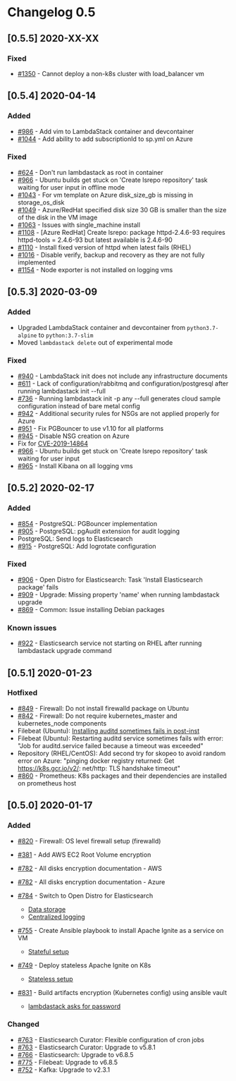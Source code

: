 # Changelog 0.5

## [0.5.5] 2020-XX-XX

### Fixed

- [#1350](https://github.com/lambdastack/lambdastack/issues/1350) - Cannot deploy a non-k8s cluster with load\_balancer vm

## [0.5.4] 2020-04-14

### Added

- [#986](https://github.com/lambdastack/lambdastack/issues/986) - Add vim to LambdaStack container and devcontainer
- [#1044](https://github.com/lambdastack/lambdastack/issues/1044) - Add ability to add subscriptionId to sp.yml on Azure

### Fixed

- [#624](https://github.com/lambdastack/lambdastack/issues/624) - Don't run lambdastack as root in container
- [#966](https://github.com/lambdastack/lambdastack/issues/966) - Ubuntu builds get stuck on 'Create lsrepo repository' task waiting for user input in offline mode
- [#1043](https://github.com/lambdastack/lambdastack/issues/1043) - For vm template on Azure disk_size_gb is missing in storage_os_disk
- [#1049](https://github.com/lambdastack/lambdastack/issues/1049) - Azure/RedHat specified disk size 30 GB is smaller than the size of the disk in the VM image
- [#1063](https://github.com/lambdastack/lambdastack/issues/1063) - Issues with single_machine install
- [#1108](https://github.com/lambdastack/lambdastack/issues/1108) - [Azure RedHat] Create lsrepo: package httpd-2.4.6-93 requires httpd-tools = 2.4.6-93 but latest available is 2.4.6-90
- [#1110](https://github.com/lambdastack/lambdastack/issues/1110) - Install fixed version of httpd when latest fails (RHEL)
- [#1016](https://github.com/lambdastack/lambdastack/issues/1016) - Disable verify, backup and recovery as they are not fully implemented
- [#1154](https://github.com/lambdastack/lambdastack/issues/1154) - Node exporter is not installed on logging vms

## [0.5.3] 2020-03-09

### Added

- Upgraded LambdaStack container and devcontainer from `python3.7-alpine` to `python:3.7-slim`
- Moved `lambdastack delete` out of experimental mode

### Fixed

- [#940](https://github.com/lambdastack/lambdastack/issues/940) - LambdaStack init does not include any infrastructure documents
- [#611](https://github.com/lambdastack/lambdastack/issues/611) - Lack of configuration/rabbitmq and configuration/postgresql after running lambdastack init --full
- [#736](https://github.com/lambdastack/lambdastack/issues/736) - Running lambdastack init -p any --full generates cloud sample configuration instead of bare metal config
- [#942](https://github.com/lambdastack/lambdastack/issues/942) - Additional security rules for NSGs are not applied properly for Azure
- [#951](https://github.com/lambdastack/lambdastack/issues/951) - Fix PGBouncer to use v1.10 for all platforms
- [#945](https://github.com/lambdastack/lambdastack/issues/945) - Disable NSG creation on Azure
- Fix for [CVE-2019-14864](https://cve.mitre.org/cgi-bin/cvename.cgi?name=CVE-2019-14864)
- [#966](https://github.com/lambdastack/lambdastack/issues/966) - Ubuntu builds get stuck on 'Create lsrepo repository' task waiting for user input
- [#965](https://github.com/lambdastack/lambdastack/issues/965) - Install Kibana on all logging vms

## [0.5.2] 2020-02-17

### Added

- [#854](https://github.com/lambdastack/lambdastack/issues/854) - PostgreSQL: PGBouncer implementation
- [#905](https://github.com/lambdastack/lambdastack/pull/905) - PostgreSQL: pgAudit extension for audit logging
- PostgreSQL: Send logs to Elasticsearch
- [#915](https://github.com/lambdastack/lambdastack/pull/915) - PostgreSQL: Add logrotate configuration

### Fixed

- [#906](https://github.com/lambdastack/lambdastack/issues/906) - Open Distro for Elasticsearch: Task 'Install Elasticsearch package' fails
- [#909](https://github.com/lambdastack/lambdastack/issues/909) - Upgrade: Missing property 'name' when running lambdastack upgrade
- [#869](https://github.com/lambdastack/lambdastack/issues/869) - Common: Issue installing Debian packages

### Known issues

- [#922](https://github.com/lambdastack/lambdastack/issues/922) - Elasticsearch service not starting on RHEL after running lambdastack upgrade command

## [0.5.1] 2020-01-23

### Hotfixed

- [#849](https://github.com/lambdastack/lambdastack/issues/849) - Firewall: Do not install firewalld package on Ubuntu
- [#842](https://github.com/lambdastack/lambdastack/issues/842) - Firewall: Do not require kubernetes_master and kubernetes_node components
- Filebeat (Ubuntu): [Installing auditd sometimes fails in post-inst](https://bugs.launchpad.net/ubuntu/+source/auditd/+bug/1848330)
- Filebeat (Ubuntu): Restarting auditd service sometimes fails with error: "Job for auditd.service failed because a timeout was exceeded"
- Repository (RHEL/CentOS): Add second try for skopeo to avoid random error on Azure: "pinging docker registry returned: Get https://k8s.gcr.io/v2/: net/http: TLS handshake timeout"
- [#860](https://github.com/lambdastack/lambdastack/issues/860) - Prometheus: K8s packages and their dependencies are installed on prometheus host

## [0.5.0] 2020-01-17

### Added

- [#820](https://github.com/lambdastack/lambdastack/pull/820) - Firewall: OS level firewall setup (firewalld)
- [#381](https://github.com/lambdastack/lambdastack/issues/381) - Add AWS EC2 Root Volume encryption
- [#782](https://github.com/lambdastack/lambdastack/issues/781) - All disks encryption documentation - AWS
- [#782](https://github.com/lambdastack/lambdastack/issues/782) - All disks encryption documentation - Azure
- [#784](https://github.com/lambdastack/lambdastack/issues/784) - Switch to Open Distro for Elasticsearch
  - [Data storage](/docs/home/howto/DATABASES.md#how-to-start-working-with-opendistro-for-elasticsearch)
  - [Centralized logging](/docs/home/howto/LOGGING.md#centralized-logging-setup)

- [#755](https://github.com/lambdastack/lambdastack/issues/755) - Create Ansible playbook to install Apache Ignite as a service on VM
  - [Stateful setup](/docs/home/howto/DATABASES.md#how-to-start-working-with-apache-ignite-stateful-setup)
- [#749](https://github.com/lambdastack/lambdastack/issues/749) - Deploy stateless Apache Ignite on K8s
  - [Stateless setup](/docs/home/howto/DATABASES.md#how-to-start-working-with-apache-ignite-stateless-setup)
- [#831](https://github.com/lambdastack/lambdastack/issues/831) - Build artifacts encryption (Kubernetes config) using ansible vault
  - [lambdastack asks for password](/docs/home/howto/SECURITY.md#how-to-run-lambdastack-with-password)

### Changed

- [#763](https://github.com/lambdastack/lambdastack/pull/763) - Elasticsearch Curator: Flexible configuration of cron jobs
- [#763](https://github.com/lambdastack/lambdastack/pull/763) - Elasticsearch Curator: Upgrade to v5.8.1
- [#766](https://github.com/lambdastack/lambdastack/issues/766) - Elasticsearch: Upgrade to v6.8.5
- [#775](https://github.com/lambdastack/lambdastack/issues/775) - Filebeat: Upgrade to v6.8.5
- [#752](https://github.com/lambdastack/lambdastack/pull/752) - Kafka: Upgrade to v2.3.1
